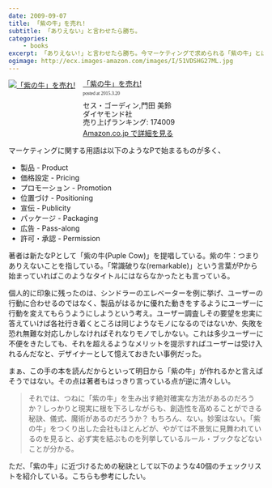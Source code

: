 ```yaml
---
date: 2009-09-07
title: 「紫の牛」を売れ!
subtitle: 「ありえない」と言わせたら勝ち。
categories: 
    - books
excerpt: 「ありえない!」と言わせたら勝ち。今マーケティングで求められる「紫の牛」とは何か? 卓越したマーケティングを展開する企業の事例をふんだんに盛り込み、テンポ良く読み進められる。
ogimage: http://ecx.images-amazon.com/images/I/51VDSHG27ML.jpg
---
```


<div class="azlink-box"><div class="azlink-image" style="float:left"><a href="http://www.amazon.co.jp/exec/obidos/ASIN/4478502242/warikiru-22/" name="azlinklink" target="_blank"><img src="http://ecx.images-amazon.com/images/I/51VDSHG27ML._SL160_.jpg" alt="「紫の牛」を売れ!" style="border:none" /></a></div><div class="azlink-info" style="float:left;margin-left:15px;line-height:120%"><div class="azlink-name" style="margin-bottom:10px;line-height:120%"><a href="http://www.amazon.co.jp/exec/obidos/ASIN/4478502242/warikiru-22/" name="azlinklink" target="_blank">「紫の牛」を売れ!</a><div class="azlink-powered-date" style="font-size:7pt;margin-top:5px;font-family:verdana;line-height:120%">posted at 2015.3.20</div></div><div class="azlink-detail">セス・ゴーディン,門田 美鈴<br />ダイヤモンド社<br />売り上げランキング: 174009<br /></div><div class="azlink-link" style="margin-top:5px"><a href="http://www.amazon.co.jp/exec/obidos/ASIN/4478502242/warikiru-22/" target="_blank">Amazon.co.jp で詳細を見る</a></div></div><div class="azlink-footer" style="clear:left"></div></div>

マーケティングに関する用語は以下のようなPで始まるものが多く、

+ 製品 - Product
+ 価格設定 - Pricing
+ プロモーション - Promotion
+ 位置づけ - Positioning
+ 宣伝 - Publicity
+ パッケージ - Packaging
+ 広告 - Pass-along
+ 許可・承認 - Permission

著者は新たなPとして「紫の牛(Puple Cow)」を提唱している。紫の牛：つまりありえないことを指している。「常識破りな(remarkable)」という言葉がPから始まっていればこのようなタイトルにはならなかったとも言っている。

個人的に印象に残ったのは、シンドラーのエレベーターを例に挙げ、ユーザーの行動に合わせるのではなく、製品がはるかに優れた動きをするようにユーザーに行動を変えてもらうようにしようという考え。ユーザー調査しその要望を忠実に答えていけば各社行き着くところは同じようなモノになるのではないか、失敗を恐れ無難な対応しかしなければそれなりモノでしかない。これは多少ユーザーに不便をきたしても、それを超えるようなメリットを提示すればユーザーは受け入れるんだなと、デザイナーとして憶えておきたい事例だった。

まぁ、この手の本を読んだからといって明日から「紫の牛」が作れるかと言えばそうではない。その点は著者もはっきり言っている点が逆に清々しい。

> それでは、つねに「紫の牛」を生み出す絶対確実な方法があるのだろうか？しっかりと現実に根を下ろしながらも、創造性を高めることができる秘訣、儀式、魔術があるのだろうか？ もちろん、ない。妙案はない。「紫の牛」をつくり出した会社もほとんどが、やがては不景気に見舞われているのを見ると、必ず実を結ぶものを列挙しているルール・ブックなどないことが分かる。

ただ、「紫の牛」に近づけるための秘訣として以下のような40個のチェックリストを紹介している。こちらも参考にしたい。
